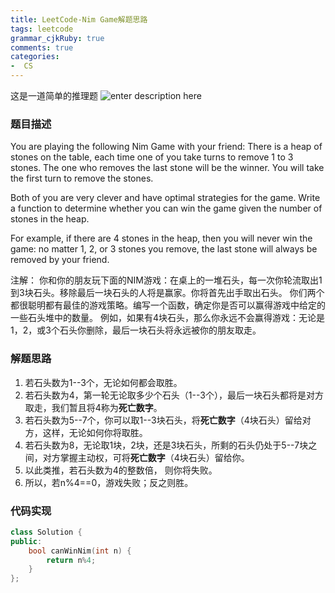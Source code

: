 ```yaml
---
title: LeetCode-Nim Game解题思路
tags: leetcode
grammar_cjkRuby: true
comments: true
categories:
-  CS
---
```


这是一道简单的推理题
![enter description here][1]

<!-- more -->
### 题目描述

You are playing the following Nim Game with your friend: There is a heap of stones on the table, each time one of you take turns to remove 1 to 3 stones. The one who removes the last stone will be the winner. You will take the first turn to remove the stones.

Both of you are very clever and have optimal strategies for the game. Write a function to determine whether you can win the game given the number of stones in the heap.

For example, if there are 4 stones in the heap, then you will never win the game: no matter 1, 2, or 3 stones you remove, the last stone will always be removed by your friend.

注解：
      你和你的朋友玩下面的NIM游戏：在桌上的一堆石头，每一次你轮流取出1到3块石头。移除最后一块石头的人将是赢家。你将首先出手取出石头。
你们两个都很聪明都有最佳的游戏策略。编写一个函数，确定你是否可以赢得游戏中给定的一些石头堆中的数量。
例如，如果有4块石头，那么你永远不会赢得游戏：无论是1，2，或3个石头你删除，最后一块石头将永远被你的朋友取走。

### 解题思路
1. 若石头数为1--3个，无论如何都会取胜。
2. 若石头数为4，第一轮无论取多少个石头（1--3个），最后一块石头都将是对方取走，我们暂且将4称为**死亡数字**。
3. 若石头数为5--7个，你可以取1--3块石头，将**死亡数字**（4块石头）留给对方，这样，无论如何你将取胜。
4. 若石头数为8，无论取1块，2块，还是3块石头，所剩的石头仍处于5--7块之间，对方掌握主动权，可将**死亡数字**（4块石头）留给你。
5. 以此类推，若石头数为4的整数倍， 则你将失败。
6. 所以，若n%4==0，游戏失败；反之则胜。


### 代码实现
```cpp
class Solution {
public:
    bool canWinNim(int n) {
        return n%4;
    }
};
```


  [1]: http://i1.piimg.com/4851/b42836db996f7dd9.jpg